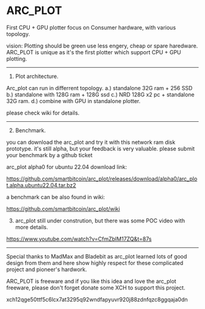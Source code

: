 # ARC_PLOT
First CPU + GPU plotter focus on Consumer hardware, with various topology.

vision:
Plotting should be green use less engery, cheap or spare haredware.
ARC_PLOT is unique as it's the first plotter which support CPU + GPU plotting.

-----------------------------------------------------------------------------------------------------------
1. Plot architecture.

Arc_plot can run in differrent topology.
a.) standalone 32G ram + 256 SSD
b.) standalone with 128G ram + 128G ssd
c.) NRD 128G x2 pc + standalone 32G ram.
d.) combine with GPU in standalone plotter.

please check wiki for details.

-----------------------------------------------------------------------------------------------------------
2. Benchmark.

you can download the arc_plot and try it with this network ram disk prototype. it's still alpha, but your feedback is very valuable.
please submit your benchmark by a github ticket 

arc_plot alpha0 for ubuntu 22.04 download link:

https://github.com/smartbitcoin/arc_plot/releases/download/alpha0/arc_plot.alpha.ubuntu22.04.tar.bz2

a benchmark can be also found in wiki:

https://github.com/smartbitcoin/arc_plot/wiki


3. arc_plot still under constrution, but there was some POC video with more details.

https://www.youtube.com/watch?v=CfmZbIM17ZQ&t=87s


-----------------------------------------------------------------------------------------------------------

Special thanks to MadMax and Bladebit as arc_plot learned lots of good design from them and here show highly respect for these complicated project and pioneer's hardwork.

ARC_PLOT is freeware and if you like this idea and love the arc_plot freeware, please don't forget donate some XCH to support this project.

xch12qge50ttf5c6lcx7at3295q92wndfapyuvr920j88zdnfqzc8ggqaja0dn
